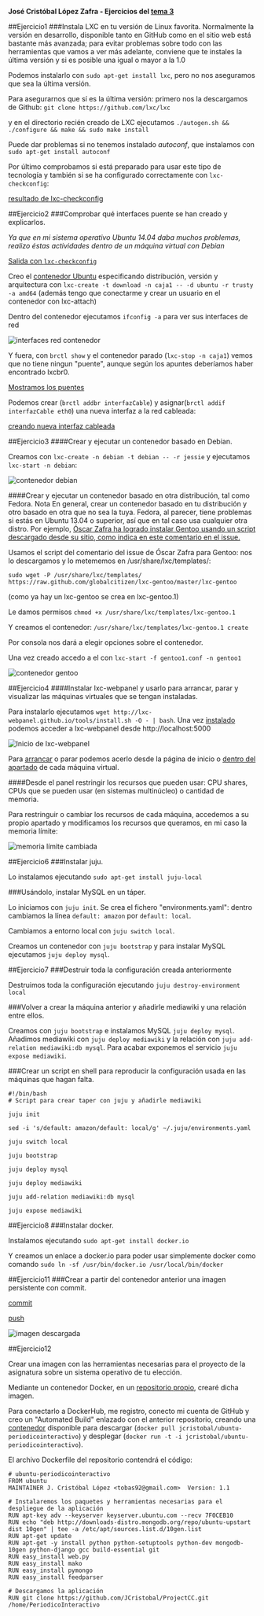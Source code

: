 **José Cristóbal López Zafra - Ejercicios del [tema 3](http://jj.github.io/CC/documentos/temas/Contenedores)**

##Ejercicio1
###Instala LXC en tu versión de Linux favorita. Normalmente la versión en desarrollo, disponible tanto en GitHub como en el sitio web está bastante más avanzada; para evitar problemas sobre todo con las herramientas que vamos a ver más adelante, conviene que te instales la última versión y si es posible una igual o mayor a la 1.0

Podemos instalarlo con `sudo apt-get install lxc`, pero no nos aseguramos que sea la última versión.

Para asegurarnos que sí es la última versión: primero nos la descargamos de Github: `git clone https://github.com/lxc/lxc`

y en el directorio recién creado de LXC ejecutamos `./autogen.sh && ./configure && make && sudo make install`

Puede dar problemas si no tenemos instalado *autoconf*, que instalamos con `sudo apt-get install autoconf`

Por último comprobamos si está preparado para usar este tipo de tecnología y también si se ha configurado correctamente con `lxc-checkconfig`:

[resultado de lxc-checkconfig](https://i.gyazo.com/2aa012ee5742ea2a98844cc5a42efacb.png)


##Ejercicio2
###Comprobar qué interfaces puente se han creado y explicarlos.

*Ya que en mi sistema operativo Ubuntu 14.04 daba muchos problemas, realizo éstas actividades dentro de un máquina virtual con Debian*

[Salida con `lxc-checkconfig`](http://i.imgur.com/SVOvw9o.png)

Creo el [contenedor Ubuntu](http://i.imgur.com/7qnGvBp.png) especificando distribución, versión y arquitectura con `lxc-create -t download -n caja1 -- -d ubuntu -r trusty -a amd64`
(además tengo que conectarme y crear un usuario en el contenedor con lxc-attach)

Dentro del contenedor ejecutamos `ifconfig -a` para ver sus interfaces de red

![interfaces red contenedor](http://i.imgur.com/f3aK9oN.png)


Y fuera, con `brctl show` y el contenedor parado (`lxc-stop -n caja1`) vemos que no tiene ningun "puente", aunque según los apuntes deberíamos haber encontrado lxcbr0.

[Mostramos los puentes](http://i.imgur.com/VTUNU2e.png)

Podemos crear (`brctl addbr interfazCable`) y asignar(`brctl addif interfazCable eth0`) una nueva interfaz a la red cableada: 

[creando nueva interfaz cableada](http://i.imgur.com/z005i6V.png)


##Ejercicio3
####Crear y ejecutar un contenedor basado en Debian.

Creamos con `lxc-create -n debian -t debian -- -r jessie` y ejecutamos  `lxc-start -n debian`:

![contenedor debian](http://i.imgur.com/7CBpcgf.png)

####Crear y ejecutar un contenedor basado en otra distribución, tal como Fedora. Nota En general, crear un contenedor basado en tu distribución y otro basado en otra que no sea la tuya. Fedora, al parecer, tiene problemas si estás en Ubuntu 13.04 o superior, así que en tal caso usa cualquier otra distro. Por ejemplo, [Óscar Zafra ha logrado instalar Gentoo usando un script descargado desde su sitio, como indica en este comentario en el issue.](https://github.com/IV-GII/GII-2013/issues/87#issuecomment-28639976)

Usamos el script del comentario del issue de Óscar Zafra para Gentoo: nos lo descargamos y lo metememos en /usr/share/lxc/templates/:

`sudo wget -P /usr/share/lxc/templates/ https://raw.github.com/globalcitizen/lxc-gentoo/master/lxc-gentoo`

(como ya hay un lxc-gentoo se crea en lxc-gentoo.1)

Le damos permisos `chmod +x /usr/share/lxc/templates/lxc-gentoo.1`

Y creamos el contenedor: `/usr/share/lxc/templates/lxc-gentoo.1 create`

Por consola nos dará a elegir opciones sobre el contenedor.

Una vez creado accedo a el con `lxc-start -f gentoo1.conf -n gentoo1`


![contenedor gentoo](http://i.imgur.com/cCTjZIj.png)


##Ejercicio4
####Instalar lxc-webpanel y usarlo para arrancar, parar y visualizar las máquinas virtuales que se tengan instaladas.

Para instalarlo ejecutamos `wget http://lxc-webpanel.github.io/tools/install.sh -O - | bash`. Una vez [instalado](http://i.imgur.com/JaNpX1j.png) podemos acceder a lxc-webpanel desde http://localhost:5000

![Inicio de lxc-webpanel](http://i.imgur.com/y3uYqMI.png)

Para [arrancar](http://i.imgur.com/3KlESRO.png) o parar podemos acerlo desde la página de inicio o [dentro del apartado](http://i.imgur.com/7scdoPt.png) de cada máquina virtual.


####Desde el panel restringir los recursos que pueden usar: CPU shares, CPUs que se pueden usar (en sistemas multinúcleo) o cantidad de memoria.

Para restringuir o cambiar los recursos de cada máquina, accedemos a su propio apartado y modificamos los recursos que queramos, en mi caso la memoria límite:

![memoria límite cambiada](http://i.imgur.com/FR16uyY.png)



##Ejercicio6
###Instalar juju.

Lo instalamos ejecutando `sudo apt-get install juju-local`

###Usándolo, instalar MySQL en un táper.

Lo iniciamos con `juju init`. Se crea el fichero "environments.yaml": dentro cambiamos la línea `default: amazon` por `default: local`.

Cambiamos a entorno local con `juju switch local`.

Creamos un contenedor con `juju bootstrap` y para instalar MySQL ejecutamos `juju deploy mysql`.


##Ejercicio7
###Destruir toda la configuración creada anteriormente

Destruimos toda la configuración ejecutando `juju destroy-environment local`

###Volver a crear la máquina anterior y añadirle mediawiki y una relación entre ellos.

Creamos con `juju bootstrap` e instalamos MySQL `juju deploy mysql`. Añadimos mediawiki con `juju deploy mediawiki` y la relación con `juju add-relation mediawiki:db mysql`. Para acabar exponemos el servicio `juju expose mediawiki`. 

###Crear un script en shell para reproducir la configuración usada en las máquinas que hagan falta.

```
#!/bin/bash
# Script para crear taper con juju y añadirle mediawiki

juju init

sed -i 's/default: amazon/default: local/g' ~/.juju/environments.yaml

juju switch local

juju bootstrap

juju deploy mysql

juju deploy mediawiki

juju add-relation mediawiki:db mysql

juju expose mediawiki
```

##Ejercicio8
###Instalar docker.

Instalamos ejecutando `sudo apt-get install docker.io`

Y creamos un enlace a docker.io para poder usar simplemente docker como comando `sudo ln -sf /usr/bin/docker.io /usr/local/bin/docker`

##Ejercicio11
###Crear a partir del contenedor anterior una imagen persistente con commit.

[commit](https://i.gyazo.com/632055da2613fa0ad79d1b4eea0a8ae3.png)

[push](https://i.gyazo.com/1de41e768524c9bf62a2987eb2b289f8.png)

![imagen descargada](https://i.gyazo.com/bdbc799abe477c99ae3a1d1c4d35dcf6.png)


##Ejercicio12

Crear una imagen con las herramientas necesarias para el proyecto de la asignatura sobre un sistema operativo de tu elección.


Mediante un contenedor Docker, en un [repositorio propio](https://github.com/JCristobal/ubuntu-periodicointeractivo), crearé dicha imagen.

Para conectarlo a DockerHub, me registro, conecto mi cuenta de GitHub y creo un "Automated Build" enlazado con el anterior repositorio, creando una [contenedor](https://hub.docker.com/r/jcristobal/ubuntu-periodicointeractivo/) disponible para descargar (`docker pull jcristobal/ubuntu-periodicointeractivo`) y desplegar (`docker run -t -i jcristobal/ubuntu-periodicointeractivo`).

El archivo Dockerfile del repositorio contendrá el código:

```
# ubuntu-periodicointeractivo
FROM ubuntu
MAINTAINER J. Cristóbal López <tobas92@gmail.com>  Version: 1.1

# Instalaremos los paquetes y herramientas necesarias para el despliegue de la aplicación
RUN apt-key adv --keyserver keyserver.ubuntu.com --recv 7F0CEB10
RUN echo "deb http://downloads-distro.mongodb.org/repo/ubuntu-upstart dist 10gen" | tee -a /etc/apt/sources.list.d/10gen.list
RUN apt-get update
RUN apt-get -y install python python-setuptools python-dev mongodb-10gen python-django gcc build-essential git
RUN easy_install web.py
RUN easy_install mako
RUN easy_install pymongo
RUN easy_install feedparser

# Descargamos la aplicación
RUN git clone https://github.com/JCristobal/ProjectCC.git /home/PeriodicoInteractivo

```



